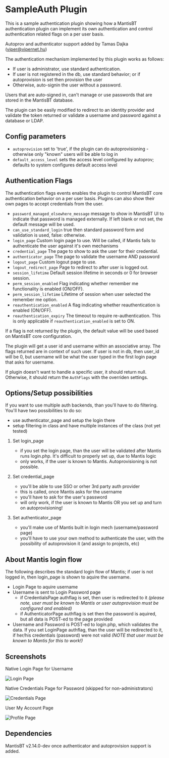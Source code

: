 # SampleAuth Plugin

This is a sample authentication plugin showing how a MantisBT authentication plugin can implement its own authentication and control authentication related flags on a per user basis.

Autoprov and authenticator support added by Tamas Dajka (viper@vipernet.hu)

The authentication mechanism implemented by this plugin works as follows:
- If user is administrator, use standard authentication.
- If user is not registered in the db, use standard behavior; or if autoprovision is set then provision the user
- Otherwise, auto-signin the user without a password.

Users that are auto-signed in, can't manage or use passwords that are stored in the MantisBT database.

The plugin can be easily modified to redirect to an identity provider and validate the token returned or validate a username and password against a database or LDAP.

## Config parameters
- `autoprovision` set to 'true', if the plugin can do autoprovisioning - otherwise only "known" users will be able to log in
- `default_access_level` sets the access level configured by autoprov; defaults to system configures default access level

## Authentication Flags
The authentication flags events enables the plugin to control MantisBT core authentication behavior on a per user basis.
Plugins can also show their own pages to accept credentials from the user.

- `password_managed_elsewhere_message` message to show in MantisBT UI to indicate that password is managed externally.  If left blank or not set, the default message will be used.
- `can_use_standard_login` true then standard password form and validation is used, false: otherwise.
- `login_page` Custom login page to use. Will be called, if Mantis fails to authenticate the user against it's own mechanisms
- `credential_page` The page to show to ask the user for their credential.
- `authenticator_page` The page to validate the username AND password
- `logout_page` Custom logout page to use.
- `logout_redirect_page` Page to redirect to after user is logged out.
- `session_lifetime` Default session lifetime in seconds or 0 for browser session.
- `perm_session_enabled` Flag indicating whether remember me functionality is enabled (ON/OFF).
- `perm_session_lifetime` Lifetime of session when user selected the remember me option.
- `reauthentication_enabled` A flag indicating whether reauthentication is enabled (ON/OFF).
- `reauthentication_expiry` The timeout to require re-authentication.  This is only applicable if `reauthentication_enabled` is set to ON.

If a flag is not returned by the plugin, the default value will be used based on MantisBT core configuration.

The plugin will get a user id and username within an associative array.  The flags returned are
in context of such user.  If user is not in db, then user_id will be 0, but username will be what
the user typed in the first login page that asks for username.

If plugin doesn't want to handle a specific user, it should return null.  Otherwise, it should
return the `AuthFlags` with the overriden settings.

## Options/Setup possibilities

If you want to use multiple auth backends, than you'll have to do filtering. You'll have two possibilities to do so:
- use authenticator_page and setup the login there
- setup filtering in class and have multiple instances of the class (not yet tested)

1. Set login_page
   - if you set the login page, than the user will be validated after Mantis runs login.php. It's difficult to properly set up, due to Mantis logic
   - only works, if the user is known to Mantis. Autoprovisioning is not possible.

2. Set credential_page
   - you'll be able to use SSO or orher 3rd party auth provider
   - this is called, once Mantis asks for the username
   - you'll have to ask for the user's password
   - will only work, if the user is known to Mantis OR you set up and turn on autoprovisioning!

3. Set authenticator_page
   - you'll make use of Mantis built in login mech (username/password page)
   - you'll have to use your own method to authenticate the user, with the possibility of autoprovision it (and assign to projects, etc)


## About Mantis login flow

The following describes the standard login flow of Mantis; if user is not logged in, then login_page is shown to aquire the username.

- Login Page to aquire username
- Username is sent to Login Password page
  - if CredentialsPage authflag is set, then user is redirected to it _(please note, user must be known to Mantis or user autoprovision must be configured and enabled)_
  - if AuthenticatorPage authflag is set then the password is aquired, but all data is POST-ed to the page provided
- Username and Password is POST-ed to login.php, which validates the data. If you set LoginPage authflag, than the user will be redirected to it, if her/his credentials (password) were not valid _(NOTE that user must be known to Mantis for this to work!)_

## Screenshots

Native Login Page for Username

![Login Page](doc/native_login_form_for_username.png "Native Login Page")

Native Credentials Page for Password (skipped for non-administrators)

![Credentials Page](doc/native_credentials_page.png "Native Credentials Page")

User My Account Page

![Profile Page](doc/sample_auth_no_password_change.png "Profile Page")

## Dependencies
MantisBT v2.14.0-dev once authenticator and autoprovision support is added.
